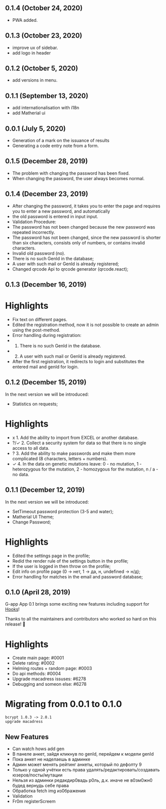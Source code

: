 ## 0.1.4 (October 24, 2020)

 - PWA added.


## 0.1.3 (October 23, 2020)

 - improve ux of sidebar.
 - add logo in header


## 0.1.2 (October 5, 2020)

 - add versions in menu.


## 0.1.1 (September 13, 2020)

 - add internationalisation with i18n
 - add Matherial ui


## 0.0.1 (July 5, 2020)

- Generation of a mark on the issuance of results
- Generating a code entry note from a form.


## 0.1.5 (December 28, 2019)

- The problem with changing the password has been fixed.
- When changing the password, the user always becomes normal.


## 0.1.4 (December 23, 2019)

- After changing the password, it takes you to enter the page and requires you to enter a new password, and automatically
- the old password is entered in input input.
- Validation Procedure:
- The password has not been changed because the new password was repeated incorrectly.
- The password has not been changed, since the new password is shorter than six characters, consists only of numbers, or contains invalid characters.
- Invalid old password (no).
- There is no such GenId in the database;
- A user with such mail or GenId is already registered;
- Changed qrcode Api to qrcode generator (qrcode.react);


## 0.1.3 (December 16, 2019)

# Highlights

- Fix text on different pages.
- Edited the registration method, now it is not possible to create an admin using the post-method.
- Error handling during registration:
- 1. There is no such GenId in the database.
- 2. A user with such mail or GenId is already registered.
- After the first registration, it redirects to login and substitutes the entered mail and genId for login.


## 0.1.2 (December 15, 2019)

 In the next version we will be introduced: 
 - Statistics on requests;

# Highlights

- x    1. Add the ability to import from EXCEL or another database.
- ?/✓  2. Collect a security system for data so that there is no single access to all data.
- ?    3. Add the ability to make passwords and make them more complicated (8 characters, letters + numbers).
- ✓    4. In the data on genetic mutations leave: 0 - no mutation, 1 - heterozygous for the mutation, 2 - homozygous for the mutation, n / a - no data.


## 0.1.1 (December 12, 2019)

 In the next version we will be introduced: 
 - SetTimeout password protection (3-5 and water);
 - Matherial UI Theme;
 - Change Password;

# Highlights

- Edited the settings page in the profile;
- Redid the render rule of the settings button in the profile;
- If the user is logged in then throw on the profile;
- Edit info on profile page (0 -> нет, 1 -> да, н, undefined -> н/д);
- Error handling for matches in the email and password database;


## 0.1.0 (April 28, 2019)

G-app App 0.1 brings some exciting new features including support for [Hooks](https://hooks-intro.html)!

Thanks to all the maintainers and contributors who worked so hard on this release! :tada:

# Highlights

- Create main page: #0001
- Delete rating: #0002
- Helming routes + random page: #0003
- Do api methods: #0004
- Upgrade macadress issuses: #6278
- Debugging and someon else: #6278

# Migrating from 0.0.1 to 0.1.0

	bcrypt 1.0.3 -> 2.0.1
	upgrade macadress

## New Features

- Can watch hows add gen
- В панеле анкет, зайдя кликнув по genId, перейдем к модели genId
- Пока анкет не наделаешь в админке
- Админ может менять рейтинг анкеты, который по дефолту 9
- Только у одной учётки есть права удалять/редактировать/создавать юзеров/посты/мутации 
- Нельзя из админки редакдир0вадь р0ль, д.к. иначе не в0зм0жн0 будед вернудь себе права
- Обработка fetch img из0бражения
- Validation
- Fr0m registerScreem